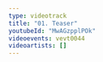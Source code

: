 ```yaml
---
type: videotrack
title: "01. Teaser"
youtubeId: "MwAGzpplPOk"
videoevents: vevt0044
videoartists: []
---
```


